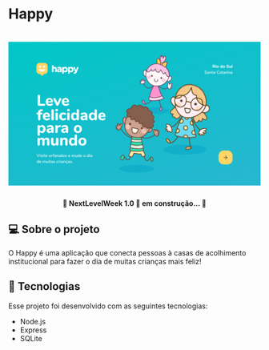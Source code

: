 # Happy

<h1 align="center">
    <img alt="NextLevelWeek" title="#NextLevelWeek" src="./assets/banner.png" />
</h1>
  
<h4 align="center"> 
	🚧 NextLevelWeek 1.0 🚀 em construção... 🚧
</h4>


## 💻 Sobre o projeto

O Happy é uma aplicação que conecta pessoas à casas de acolhimento institucional para fazer o dia de muitas crianças mais feliz!

## 🚀 Tecnologias

Esse projeto foi desenvolvido com as seguintes tecnologias:

* Node.js
* Express
* SQLite